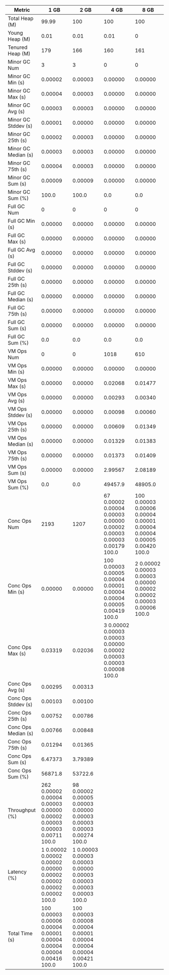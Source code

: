 | Metric | 1 GB | 2 GB | 4 GB | 8 GB |
|------|----|----|----|----|
| Total Heap (M) | 99.99 | 100 | 100 | 100 |
| Young Heap (M) | 0.01 | 0.01 | 0.01 | 0 |
| Tenured Heap (M) | 179 | 166 | 160 | 161 |
| Minor GC Num | 3 | 3 | 0 | 0 |
| Minor GC Min (s) | 0.00002 | 0.00003 | 0.00000 | 0.00000 |
| Minor GC Max (s) | 0.00004 | 0.00003 | 0.00000 | 0.00000 |
| Minor GC Avg (s) | 0.00003 | 0.00003 | 0.00000 | 0.00000 |
| Minor GC Stddev (s) | 0.00001 | 0.00000 | 0.00000 | 0.00000 |
| Minor GC 25th (s) | 0.00002 | 0.00003 | 0.00000 | 0.00000 |
| Minor GC Median (s) | 0.00003 | 0.00003 | 0.00000 | 0.00000 |
| Minor GC 75th (s) | 0.00004 | 0.00003 | 0.00000 | 0.00000 |
| Minor GC Sum (s) | 0.00009 | 0.00009 | 0.00000 | 0.00000 |
| Minor GC Sum (%) | 100.0 | 100.0 | 0.0 | 0.0 |
| Full GC Num | 0 | 0 | 0 | 0 |
| Full GC Min (s) | 0.00000 | 0.00000 | 0.00000 | 0.00000 |
| Full GC Max (s) | 0.00000 | 0.00000 | 0.00000 | 0.00000 |
| Full GC Avg (s) | 0.00000 | 0.00000 | 0.00000 | 0.00000 |
| Full GC Stddev (s) | 0.00000 | 0.00000 | 0.00000 | 0.00000 |
| Full GC 25th (s) | 0.00000 | 0.00000 | 0.00000 | 0.00000 |
| Full GC Median (s) | 0.00000 | 0.00000 | 0.00000 | 0.00000 |
| Full GC 75th (s) | 0.00000 | 0.00000 | 0.00000 | 0.00000 |
| Full GC Sum (s) | 0.00000 | 0.00000 | 0.00000 | 0.00000 |
| Full GC Sum (%) | 0.0 | 0.0 | 0.0 | 0.0 |
| VM Ops Num | 0 | 0 | 1018 | 610 |
| VM Ops Min (s) | 0.00000 | 0.00000 | 0.00000 | 0.00000 |
| VM Ops Max (s) | 0.00000 | 0.00000 | 0.02068 | 0.01477 |
| VM Ops Avg (s) | 0.00000 | 0.00000 | 0.00293 | 0.00340 |
| VM Ops Stddev (s) | 0.00000 | 0.00000 | 0.00098 | 0.00060 |
| VM Ops 25th (s) | 0.00000 | 0.00000 | 0.00609 | 0.01349 |
| VM Ops Median (s) | 0.00000 | 0.00000 | 0.01329 | 0.01383 |
| VM Ops 75th (s) | 0.00000 | 0.00000 | 0.01373 | 0.01409 |
| VM Ops Sum (s) | 0.00000 | 0.00000 | 2.99567 | 2.08189 |
| VM Ops Sum (%) | 0.0 | 0.0 | 49457.9 | 48905.0 |
| Conc Ops Num | 2193 | 1207 | 67	0.00002	0.00004	0.00003	0.00000	0.00002	0.00003	0.00003	0.00179	100.0 | 100	0.00003	0.00006	0.00004	0.00001	0.00004	0.00004	0.00005	0.00420	100.0 |
| Conc Ops Min (s) | 0.00000 | 0.00000 | 100	0.00003	0.00005	0.00004	0.00001	0.00004	0.00004	0.00005	0.00419	100.0 | 2	0.00002	0.00003	0.00003	0.00000	0.00002	0.00002	0.00003	0.00006	100.0 |
| Conc Ops Max (s) | 0.03319 | 0.02036 | 3	0.00002	0.00003	0.00003	0.00000	0.00002	0.00003	0.00003	0.00008	100.0 |  |
| Conc Ops Avg (s) | 0.00295 | 0.00313 |  |  |
| Conc Ops Stddev (s) | 0.00103 | 0.00100 |  |  |
| Conc Ops 25th (s) | 0.00752 | 0.00786 |  |  |
| Conc Ops Median (s) | 0.00766 | 0.00848 |  |  |
| Conc Ops 75th (s) | 0.01294 | 0.01365 |  |  |
| Conc Ops Sum (s) | 6.47373 | 3.79389 |  |  |
| Conc Ops Sum (%) | 56871.8 | 53722.6 |  |  |
| Throughput (%) | 262	0.00002	0.00004	0.00003	0.00000	0.00002	0.00003	0.00003	0.00711	100.0 | 98	0.00002	0.00005	0.00003	0.00000	0.00003	0.00003	0.00003	0.00274	100.0 |  |  |
| Latency (%) | 1	0.00002	0.00002	0.00002	0.00000	0.00002	0.00002	0.00002	0.00002	100.0 | 1	0.00003	0.00003	0.00003	0.00000	0.00003	0.00003	0.00003	0.00003	100.0 |  |  |
| Total Time (s) | 100	0.00003	0.00006	0.00004	0.00001	0.00004	0.00004	0.00004	0.00416	100.0 | 100	0.00003	0.00008	0.00004	0.00001	0.00004	0.00004	0.00004	0.00421	100.0 |  |  |
